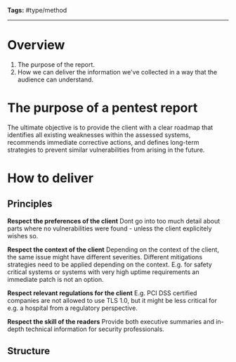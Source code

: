 **Tags:** #type/method 

---
# Overview
1. The purpose of the report.
2. How we can deliver the information we've collected in a way that the audience can understand.
# The purpose of a pentest report
The ultimate objective is to provide the client with a clear roadmap that identifies all existing weaknesses within the assessed systems, recommends immediate corrective actions, and defines long-term strategies to prevent similar vulnerabilities from arising in the future.
# How to deliver
## Principles
**Respect the preferences of the client**
Dont go into too much detail about parts where no vulnerabilities were found - unless the client explicitely wishes so.

**Respect the context of the client**
Depending on the context of the client, the same issue might have different severities.
Different mitigations strategies need to be applied depending on the context. E.g. for safety critical systems or systems with very high uptime requirements an immediate patch is not an option.

**Respect relevant regulations for the client**
E.g. PCI DSS certified companies are not allowed to use TLS 1.0, but it might be less critical for e.g. a hospital from a regulatory perspective.

**Respect the skill of the readers**
Provide both executive summaries and in-depth technical information for security professionals.
## Structure

